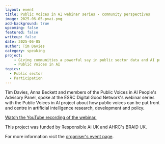 ```yaml
---
layout: event
title: Public Voices in AI webinar series - community perspectives
image: 2025-06-05-pvai.png
add-background: true
upcoming: false
featured: false
writeup: false
date: 2025-06-05
author: Tim Davies
category: speaking
project: 
    - Giving communities a powerful say in public sector data and AI projects
    - Public Voices in AI
topics:
  - Public sector
  - Participation
---
```


Tim Davies, Anna Beckett and members of the Public Voices in AI People's Advisory Panel, spoke at the ESRC Digital Good Network's webinar series with the Public Voices in AI project about how public voices can be put front and centre in artificial intelligence research, development and policy. 

<!--more-->
 
[Watch the YouTube recording of the webinar.](https://www.youtube.com/watch?v=k1YhKB92GL0)

This project was funded by Responsible Ai UK and AHRC's BRAID UK. 
 
For more information visit the [organiser's event page](https://digitalgood.net/pvai-seminar-series/).